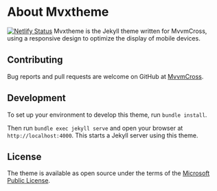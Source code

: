 # About Mvxtheme

[![Netlify Status](https://api.netlify.com/api/v1/badges/ef23c3ce-6909-47fe-b124-cb4174530259/deploy-status)](https://app.netlify.com/sites/kikuzukikai/deploys)
Mvxtheme is the Jekyll theme written for MvvmCross, using a responsive design to optimize the display of mobile devices.

## Contributing

Bug reports and pull requests are welcome on GitHub at [MvvmCross](https://github.com/MvvmCross/MvvmCross/).

## Development

To set up your environment to develop this theme, run `bundle install`.

Then run `bundle exec jekyll serve` and open your browser at `http://localhost:4000`. This starts a Jekyll server using this theme.

## License

The theme is available as open source under the terms of the [Microsoft Public License](https://github.com/MvvmCross/MvvmCross/blob/master/LICENSE).
